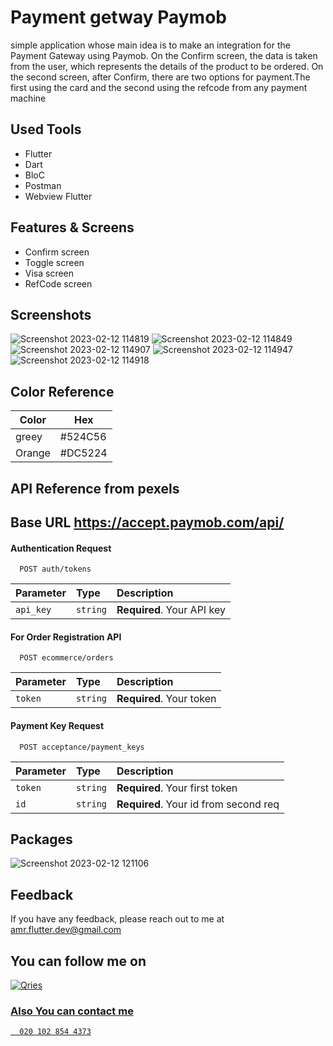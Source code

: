 # Payment getway Paymob

simple application whose main idea is to make an integration for the Payment Gateway using Paymob. On the Confirm screen, the data is taken from the user, which represents the details of the product to be ordered. On the second screen, after Confirm, there are two options for payment.The first using the card and the second using the refcode from any payment machine

## Used Tools
- Flutter  
- Dart
- BloC
- Postman
- Webview Flutter

## Features & Screens

- Confirm screen
- Toggle screen
- Visa screen
- RefCode screen

## Screenshots
![Screenshot 2023-02-12 114819](https://user-images.githubusercontent.com/94804979/218304512-c46daa31-55dd-4b57-889f-c6b8a03a68c7.png)
![Screenshot 2023-02-12 114849](https://user-images.githubusercontent.com/94804979/218304526-c656ca59-e5ff-4f77-b241-cd61bea21d01.png)
![Screenshot 2023-02-12 114907](https://user-images.githubusercontent.com/94804979/218304530-0bd329b1-2366-4ca6-b749-6bb101221f50.png)
![Screenshot 2023-02-12 114947](https://user-images.githubusercontent.com/94804979/218304540-79b48adb-ad80-4df8-90ea-a45bb2837ce8.png)
![Screenshot 2023-02-12 114918](https://user-images.githubusercontent.com/94804979/218304547-913c4442-79d4-4397-b551-532ebab958ce.png)


## Color Reference

| Color             |Hex                                                                |
| ----------------- | ------------------------------------------------------------------ |
| greey | #524C56 |
| Orange | #DC5224 |




## API Reference from pexels
## Base URL https://accept.paymob.com/api/

#### Authentication Request

```http
  POST auth/tokens 
```

| Parameter | Type     | Description                |
| :-------- | :------- | :------------------------- |
| `api_key` | `string` | **Required**. Your API key |

#### For  Order Registration API

```http
  POST ecommerce/orders
```

| Parameter | Type     | Description                       |
| :-------- | :------- | :-------------------------------- |
| `token` | `string` | **Required**. Your token |

#### Payment Key Request

```http
  POST acceptance/payment_keys
```

| Parameter | Type     | Description                       |
| :-------- | :------- | :-------------------------------- |
| `token` | `string` | **Required**. Your first token |
| `id` | `string` | **Required**. Your id from second req |


## Packages
![Screenshot 2023-02-12 121106](https://user-images.githubusercontent.com/94804979/218304961-13a6de00-0f2a-4fa5-8a91-8b3884c480a3.png)


## Feedback
If you have any feedback, please reach out to me at amr.flutter.dev@gmail.com

## You can follow me on 
<a href="https://www.linkedin.com/in/amr-hussein-51a141220/">
         <img alt="Qries" src="https://img.shields.io/badge/LinkedIn-0077B5?style=for-the-badge&logo=linkedin&logoColor=white"
         >
         
    
### Also You can contact  me 
```http
  020 102 854 4373
```

